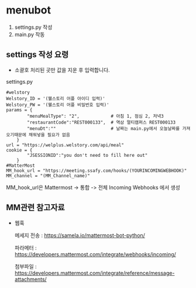 # menubot

1. settings.py 작성
2. main.py 작동

## settings 작성 요령


- 소괄호 처리된 곳만 값을 지운 후 입력합니다.

settings.py

    #welstory
    Welstory_ID = '(웰스토리 어플 아이디 입력)'
    Welstory_PW = '(웰스토리 어플 비밀번호 입력)'
    params = {
            "menuMealType": "2",            # 아침 1, 점심 2, 저녁3 
            "restaurantCode":"REST000133",  # 역삼 멀티캠퍼스 REST000133
            "menuDt":""                     # 날짜는 main.py에서 오늘날짜를 가져오기때문에 채워넣을 필요가 없음
        }
    url = "https://welplus.welstory.com/api/meal"
    cookie = {
            "JSESSIONID":"you don't need to fill here out"       
        }
    #MatterMost
    MM_hook_url = "https://meeting.ssafy.com/hooks/(YOURINCOMINGWEBHOOK)"
    MM_channel = "(MM_Channel_name)"

MM_hook_url은 Mattermost -> 통합 -> 전체 Incoming Webhooks 에서 생성


## MM관련 참고자료
- 웹훅

    메세지 전송 : https://samela.io/mattermost-bot-python/

    파라메터 : https://developers.mattermost.com/integrate/webhooks/incoming/

    첨부파일 : https://developers.mattermost.com/integrate/reference/message-attachments/
